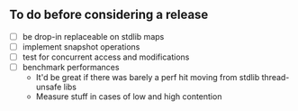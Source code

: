 ## To do before considering a release
- [ ] be drop-in replaceable on stdlib maps
- [ ] implement snapshot operations
- [ ] test for concurrent access and modifications
- [ ] benchmark performances
  - It'd be great if there was barely a perf hit moving from stdlib thread-unsafe libs
  - Measure stuff in cases of low and high contention